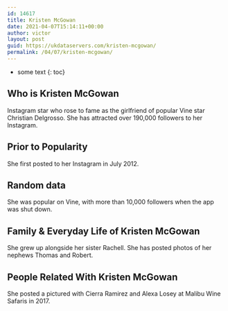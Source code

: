 ```yaml
---
id: 14617
title: Kristen McGowan
date: 2021-04-07T15:14:11+00:00
author: victor
layout: post
guid: https://ukdataservers.com/kristen-mcgowan/
permalink: /04/07/kristen-mcgowan/
---
```


* some text
{: toc}


## Who is Kristen McGowan



Instagram star who rose to fame as the girlfriend of popular Vine star Christian Delgrosso. She has attracted over 190,000 followers to her Instagram.

                
                
                
## Prior to Popularity



She first posted to her Instagram in July 2012.

                
                
                
## Random data



She was popular on Vine, with more than 10,000 followers when the app was shut down.

                
                
                
## Family & Everyday Life of Kristen McGowan



She grew up alongside her sister Rachell. She has posted photos of her nephews Thomas and Robert.

                
                
                
## People Related With Kristen McGowan



She posted a pictured with Cierra Ramirez and Alexa Losey at Malibu Wine Safaris in 2017.

                
              
            
          
          
          